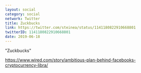 ```yaml
---
layout: social
category: social
network: Twitter
title: Zuckbucks
link: https://twitter.com/steinea/status/1141180822910668801
twitterID: 1141180822910668801
date: 2019-06-18
---
```


"Zuckbucks"

<https://www.wired.com/story/ambitious-plan-behind-facebooks-cryptocurrency-libra/>

